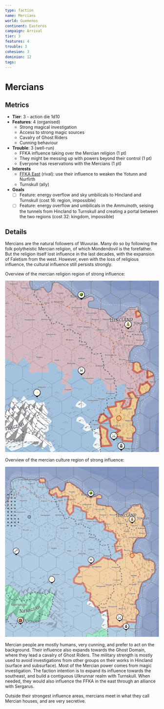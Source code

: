 ```yaml
---
type: faction
name: Mercians
world: Guemenos
continent: Easteros
campaign: Arrival
tier: 3
features: 4
trouble: 3
cohesion: 3
dominion: 12
tags: 
---
```


# Mercians

## Metrics

- **Tier**: 3 - action die 1d10
- **Features**: 4 (organised)
	- Strong magical investigation
	- Access to strong magic sources
	- Cavalry of Ghost Riders
	- Cunning behaviour
- **Trouble**: 3 (well-run)
	- FFKA influence taking over the Mercian religion (1 pt)
	- They might be messing up with powers beyond their control (1 pt)
	- Everyone has reservations with the Mercians (1 pt)
- **Interests**
	- [FFKA East](ffkaEast.md) (rival): use their influence to weaken the Yotunn and Nurfirth
	- Turnskull (ally)
- **Goals**
	- [ ] Feature: energy overflow and sky umbilicals to Hincland and Turnskull (cost 16: region, impossible)
	- [ ] Feature: energy overflow and umbilicals in the Ammuinoth, seising the tunnels from Hincland to Turnskull and creating a portal between the two regions (cost 32: kingdom, impossible)

## Details

Mercians are the natural followers of Wuvurax. Many do so by following the folk polytheistic Mercian religion, of which Mondendovil is the forefather. But the religion itself lost influence in the last decades, with the expansion of Faletism from the west. However, even with the loss of religious influence, the cultural influence still persists strongly.

Overview of the mercian religion region of strong influence:

![](_aux/Pasted%20image%2020230326202008.png)

Overview of the mercian culture region of strong influence:

![](_aux/Pasted%20image%2020230326202116.png)

Mercian people are mostly humans, very cunning, and prefer to act on the background. Their influence also expands towards the Ghost Domain, where they lead a cavalry of Ghost Riders. The military strength is mostly used to avoid investigations from other groups on their works in Hincland (surface and subsurface). Most of the Mercian power comes from magic investigation. The faction intention is to expand its influence towards the southeast, and build a contiguous Ulkrunnar realm with Turnskull. When needed, they would also influence the FFKA in the east through an alliance with Sergarus.

Outside their strongest influence areas, mercians meet in what they call Mercian houses, and are very secretive.